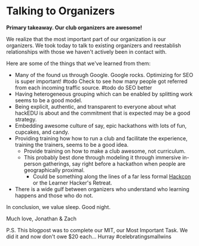 # Talking to Organizers

**Primary takeaway. Our club organizers are awesome!**

We realize that the most important part of our organization is our organizers.
We took today to talk to existing organizers and reestablish relationships with
those we haven't actively been in contact with.

Here are some of the things that we've learned from them:

- Many of the found us through Google. Google rocks. Optimizing for SEO is
  super important! #todo Check to see how many people got referred from each
  incoming traffic source. #todo do SEO better
- Having heterogeneous grouping which can be enabled by splitting work seems to
  be a good model. 
- Being explicit, authentic, and transparent to everyone about what hackEDU is
  about and the commitment that is expected may be a good strategy.
- Embedding awesome culture of say, epic hackathons with lots of fun, cupcakes,
  and candy. 
- Providing training how how to run a club and facilitate the experience,
  training the trainers, seems to be a good idea.
  - Provide training on how to make a club awesome, not curriculum.
  - This probably best done through modeling it through immersive in-person
    gatherings, say right before a hackathon when people are geographically
    proximal.
    - Could be something along the lines of a far less formal
      [Hackcon](https://news.mlh.io/hackcon-talks-03-31-2014) or the Learner
      Hacker's Retreat.
- There is a wide gulf between organizers who understand who learning happens
  and those who do not.

In conclusion, we value sleep. Good night.

Much love,
Jonathan & Zach

P.S. This blogpost was to complete our MIT, our Most Important Task. We did it
and now don't owe $20 each... Hurray #celebratingsmallwins
